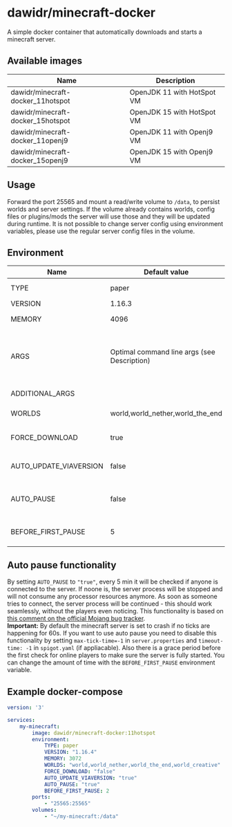 # dawidr/minecraft-docker
A simple docker container that automatically downloads and starts a minecraft server.

## Available images
Name | Description
--- | ---
dawidr/minecraft-docker_11hotspot | OpenJDK 11 with HotSpot VM
dawidr/minecraft-docker_15hotspot | OpenJDK 15 with HotSpot VM
dawidr/minecraft-docker_11openj9 | OpenJDK 11 with Openj9 VM
dawidr/minecraft-docker_15openj9 | OpenJDK 15 with Openj9 VM

## Usage
Forward the port 25565 and mount a read/write volume to `/data`, to persist worlds and server settings. If the volume already contains worlds, config files or plugins/mods the server will use those and they will be updated during runtime. It is not possible to change server config using environment variables, please use the regular server config files in the volume.

## Environment
Name | Default value | Description
--- | --- | ---
TYPE | paper | Which server jar to use. Currently supported: paper, fabric, waterfall
VERSION | 1.16.3 | Which Minecraft version to use
MEMORY | 4096 | How much RAM to allocate for the server (in MB)
ARGS | Optimal command line args (see Description) | Which arguments to pass to the Java process. Depending on the container it uses them from https://mcflags.emc.gs or https://steinborn.me/posts/tuning-minecraft-openj9/
ADDITIONAL_ARGS | | Additional arguments if you don't want to overwrite the whole ARGS
WORLDS | world,world_nether,world_the_end | Which world directories to use (ignored for when using waterfall)
FORCE_DOWNLOAD | true | If set to "false", no server jar will be downloaded if there is already one present from a previous run
AUTO_UPDATE_VIAVERSION | false | If set to "true", the latest version of ViaVersion will be downloaded and put into the plugins or mods folder
AUTO_PAUSE | false | If set to "true", the minecraft server process will be paused when no players are connected. See below for more info
BEFORE_FIRST_PAUSE | 5 | Time in minutes until the first "AUTO_PAUSE" check is done. See below for more info

## Auto pause functionality
By setting `AUTO_PAUSE` to `"true"`, every 5 min it will be checked if anyone is connected to the server. If noone is, the server process will be stopped and will not consume any processor resources anymore. As soon as someone tries to connect, the server process will be continued - this should work seamlessly, without the players even noticing. This functionality is based on [this comment on the official Mojang bug tracker](https://bugs.mojang.com/browse/MC-149018?focusedCommentId=593606&page=com.atlassian.jira.plugin.system.issuetabpanels%3Acomment-tabpanel#comment-593606).  
**Important:** By default the minecraft server is set to crash if no ticks are happening for 60s. If you want to use auto pause you need to disable this functionality by setting `max-tick-time=-1` in `server.properties` and `timeout-time: -1` in `spigot.yaml` (if appliacable). Also there is a grace period before the first check for online players to make sure the server is fully started. You can change the amount of time with the `BEFORE_FIRST_PAUSE` environment variable.

## Example docker-compose
```yaml
version: '3'

services:
    my-minecraft:
        image: dawidr/minecraft-docker:11hotspot
        environment: 
            TYPE: paper
            VERSION: "1.16.4"
            MEMORY: 3072
            WORLDS: "world,world_nether,world_the_end,world_creative"
            FORCE_DOWNLOAD: "false"
            AUTO_UPDATE_VIAVERSION: "true"
            AUTO_PAUSE: "true"
            BEFORE_FIRST_PAUSE: 2
        ports:
            - "25565:25565"
        volumes: 
            - "~/my-minecraft:/data"
```
